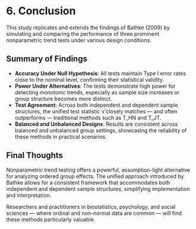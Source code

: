# 6. Conclusion

This study replicates and extends the findings of Bathke (2009) by simulating and comparing the performance of three prominent nonparametric trend tests under various design conditions.

## Summary of Findings

- **Accuracy Under Null Hypothesis**: All tests maintain Type I error rates close to the nominal level, confirming their statistical validity.
- **Power Under Alternatives**: The tests demonstrate high power for detecting monotonic trends, especially as sample size increases or group structure becomes more distinct.
- **Test Agreement**: Across both independent and dependent sample structures, the unified test statistic ν̂ closely matches — and often outperforms — traditional methods such as T_HN and T_JT.
- **Balanced and Unbalanced Designs**: Results are consistent across balanced and unbalanced group settings, showcasing the reliability of these methods in practical scenarios.

## Final Thoughts

Nonparametric trend testing offers a powerful, assumption-light alternative for analyzing ordered group effects. The unified approach introduced by Bathke allows for a consistent framework that accommodates both independent and dependent sample structures, simplifying implementation and interpretation.

Researchers and practitioners in biostatistics, psychology, and social sciences — where ordinal and non-normal data are common — will find these methods particularly valuable.

